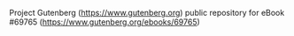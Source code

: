 Project Gutenberg (https://www.gutenberg.org) public repository for
eBook #69765 (https://www.gutenberg.org/ebooks/69765)
